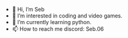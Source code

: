 - 👋 Hi, I’m Seb
- 👀 I’m interested in coding and video games.
- 🌱 I’m currently learning python.
- 📫 How to reach me discord: Seb.06

<!---
Tanxz7/Tanxz7 is a ✨ special ✨ repository because its `README.md` (this file) appears on your GitHub profile.
You can click the Preview link to take a look at your changes.
--->
